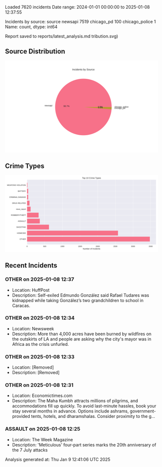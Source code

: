 
Loaded 7620 incidents
Date range: 2024-01-01 00:00:00 to 2025-01-08 12:37:55

Incidents by source:
source
newsapi           7519
chicago_pd         100
chicago_police       1
Name: count, dtype: int64

Report saved to reports/latest_analysis.md
tribution.svg)

## Source Distribution
![Source Distribution](images/source_distribution.svg)

## Crime Types
![Crime Types](images/crime_types.svg)

## Recent Incidents

### OTHER on 2025-01-08 12:37
- Location: HuffPost
- Description: Self-exiled Edmundo González said Rafael Tudares was kidnapped while taking González’s two grandchildren to school in Caracas.


### OTHER on 2025-01-08 12:34
- Location: Newsweek
- Description: More than 4,000 acres have been burned by wildfires on the outskirts of LA and people are asking why the city's mayor was in Africa as the crisis unfurled.


### OTHER on 2025-01-08 12:33
- Location: [Removed]
- Description: [Removed]


### OTHER on 2025-01-08 12:31
- Location: Economictimes.com
- Description: The Maha Kumbh attracts millions of pilgrims, and accommodations fill up quickly. To avoid last-minute hassles, book your stay several months in advance. Options include ashrams, government-provided tents, hotels, and dharamshalas. Consider proximity to the g…


### ASSAULT on 2025-01-08 12:25
- Location: The Week Magazine
- Description: 'Meticulous' four-part series marks the 20th anniversary of the 7 July attacks

Analysis generated at: Thu Jan  9 12:41:06 UTC 2025

